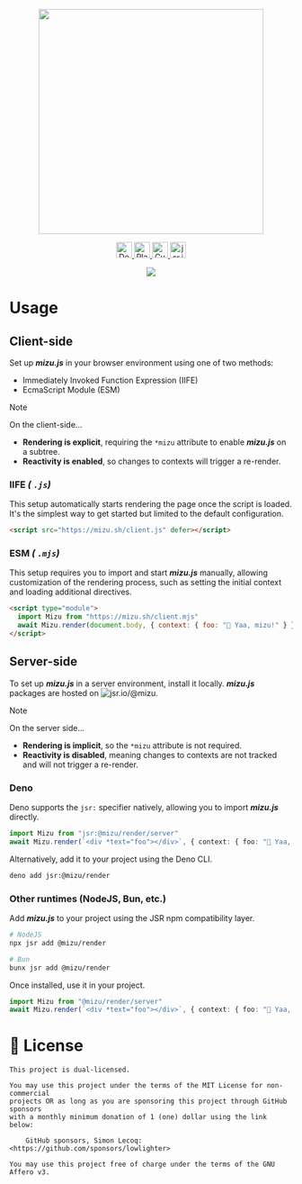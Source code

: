 <p align="center"><a href="https://mizu.sh"><img src="https://mizu.sh/minu.png" width="400"></a></p>

<p align="center">
  <a href="https://mizu.sh">
    <img height="28" src="https://img.shields.io/badge/%F0%9F%93%9A-Documentation-black?labelColor=black" alt="Documentation">
  </a>
  <a href="https://mizu.sh/playground">
    <img height="28" src="https://img.shields.io/badge/%F0%9F%A7%AA-Playground-black?labelColor=black" alt="Playground">
  </a>
  <a href="https://mizu.sh/build">
    <img height="28" src="https://img.shields.io/badge/%F0%9F%94%A7-Custom%20builder-black?labelColor=black" alt="Custom builder">
  </a>
  <a href="https://jsr.io/@mizu">
    <img height="28" src="https://img.shields.io/jsr/v/%40mizu/render?logo=jsr&label=jsr.io&labelColor=black&color=black" alt="jsr.io">
  </a>
</p>

<p align="center"><a href="https://mizu.sh/playground"><img src="https://mizu.sh/demo_browser.png"></a></p>

<!-- @mizu/www/html/mizu/usage.html -->

# Usage

## Client-side

Set up _**mizu.js**_ in your browser environment using one of two methods:

- Immediately Invoked Function Expression (IIFE)
- EcmaScript Module (ESM)

> [!NOTE]
>
> On the client-side...
>
> - **Rendering is explicit**, requiring the `*mizu` attribute to enable _**mizu.js**_ on a subtree.
> - **Reactivity is enabled**, so changes to contexts will trigger a re-render.

### IIFE _( `.js`)_

This setup automatically starts rendering the page once the script is loaded. It's the simplest way to get started but limited to the default configuration.

```html
<script src="https://mizu.sh/client.js" defer></script>
```

### ESM _( `.mjs`)_

This setup requires you to import and start _**mizu.js**_ manually, allowing customization of the rendering process, such as setting the initial context and loading additional directives.

```html
<script type="module">
  import Mizu from "https://mizu.sh/client.mjs"
  await Mizu.render(document.body, { context: { foo: "🌊 Yaa, mizu!" } })
</script>
```

## Server-side

To set up _**mizu.js**_ in a server environment, install it locally. _**mizu.js**_ packages are hosted on ![jsr.io/@mizu](https://jsr.io/@mizu).

> [!NOTE]
>
> On the server side...
>
> - **Rendering is implicit**, so the `*mizu` attribute is not required.
> - **Reactivity is disabled**, meaning changes to contexts are not tracked and will not trigger a re-render.

### Deno

Deno supports the `jsr:` specifier natively, allowing you to import _**mizu.js**_ directly.

```ts
import Mizu from "jsr:@mizu/render/server"
await Mizu.render(`<div *text="foo"></div>`, { context: { foo: "🌊 Yaa, mizu!" } })
```

Alternatively, add it to your project using the Deno CLI.

```bash
deno add jsr:@mizu/render
```

### Other runtimes (NodeJS, Bun, etc.)

Add _**mizu.js**_ to your project using the JSR npm compatibility layer.

```bash
# NodeJS
npx jsr add @mizu/render
```

```bash
# Bun
bunx jsr add @mizu/render
```

Once installed, use it in your project.

```ts
import Mizu from "@mizu/render/server"
await Mizu.render(`<div *text="foo"></div>`, { context: { foo: "🌊 Yaa, mizu!" } })
```

<!-- @mizu/www/html/mizu/usage.html -->

# 📜 License

```
This project is dual-licensed.

You may use this project under the terms of the MIT License for non-commercial
projects OR as long as you are sponsoring this project through GitHub sponsors
with a monthly minimum donation of 1 (one) dollar using the link below:

    GitHub sponsors, Simon Lecoq: <https://github.com/sponsors/lowlighter>

You may use this project free of charge under the terms of the GNU Affero v3.
```
